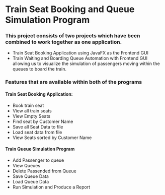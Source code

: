 # Train Seat Booking and Queue Simulation Program

### This project consists of two projects which have been combined to work together as one application. 
* Train Seat Booking Application using JavaFX as the Frontend GUI
* Train Waiting and Boarding Queue Automation with Frontend GUI allowing us to visualize the simulation of passengers moving within the queues to board the train.

### Features that are available within both of the programs

#### Train Seat Booking Application: 
* Book train seat
* View all train seats
* View Empty Seats
* Find seat by Customer Name
* Save all Seat Data to file
* Load seat data from file
* View Seats sorted by Customer Name

#### Train Queue Simulation Program
* Add Passenger to queue
* View Queues
* Delete Passended from Queue
* Save Queue Data
* Load Queue Data
* Run Simulation and Produce a Report
